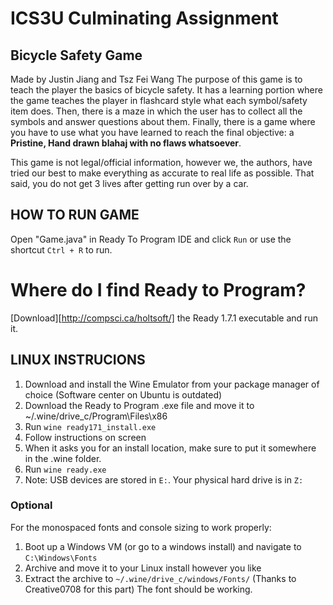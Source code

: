 # ICS3U Culminating Assignment

## Bicycle Safety Game

Made by Justin Jiang and Tsz Fei Wang
The purpose of this game is to teach the player the basics of bicycle safety. 
It has a learning portion where the game teaches the player in flashcard style what each symbol/safety item does.
Then, there is a maze in which the user has to collect all the symbols and answer questions about them.
Finally, there is a game where you have to use what you have learned to reach the final objective: a **__Pristine, Hand drawn blahaj with no flaws whatsoever__**.

This game is not legal/official information, however we, the authors, have tried our best to make everything as accurate to real life as possible.
That said, you do not get 3 lives after getting run over by a car.

## HOW TO RUN GAME
Open "Game.java" in Ready To Program IDE and click `Run` or use the shortcut `Ctrl + R` to run.
# Where do I find Ready to Program?
[Download][http://compsci.ca/holtsoft/] the Ready 1.7.1 executable and run it.

## LINUX INSTRUCIONS
1. Download and install the Wine Emulator from your package manager of choice (Software center on Ubuntu is outdated)
2. Download the Ready to Program .exe file and move it to ~/.wine/drive_c/Program\Files\x86
3. Run `wine ready171_install.exe`
4. Follow instructions on screen
5. When it asks you for an install location, make sure to put it somewhere in the .wine folder.
6. Run `wine ready.exe`
7. Note: USB devices are stored in `E:`. Your physical hard drive is in `Z:`
### Optional
For the monospaced fonts and console sizing to work properly:
1. Boot up a Windows VM (or go to a windows install) and navigate to `C:\Windows\Fonts`
2. Archive and move it to your Linux install however you like
3. Extract the archive to `~/.wine/drive_c/windows/Fonts/` (Thanks to Creative0708 for this part)
The font should be working.
   

